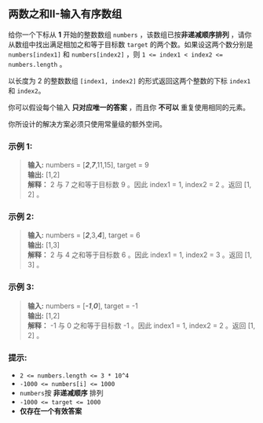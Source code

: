 ## 两数之和II-输入有序数组

给你一个下标从 **1** 开始的整数数组 `numbers` ，该数组已按**非递减顺序排列** ，请你从数组中找出满足相加之和等于目标数 `target` 的两个数。如果设这两个数分别是 `numbers[index1]` 和 `numbers[index2]` ，则 `1 <= index1 < index2 <= numbers.length` 。

以长度为 2 的整数数组 `[index1, index2]` 的形式返回这两个整数的下标 `index1` 和 `index2`。

你可以假设每个输入 **只对应唯一的答案** ，而且你 **不可以** 重复使用相同的元素。

你所设计的解决方案必须只使用常量级的额外空间。

### 示例 1:

> **输入:** numbers = [_**2**_,_**7**_,11,15], target = 9    
> **输出:** [1,2]   
> **解释：** 2 与 7 之和等于目标数 9 。因此 index1 = 1, index2 = 2 。返回 [1, 2] 。

### 示例 2:

> **输入:** numbers = [**_2_**,3,**_4_**], target = 6        
> **输出:** [1,3]  
> **解释：** 2 与 4 之和等于目标数 6 。因此 index1 = 1, index2 = 3 。返回 [1, 3] 。

### 示例 3:

> **输入:** numbers = [_**-1**_,**_0_**], target = -1        
> **输出:** [1,2]    
> **解释：** -1 与 0 之和等于目标数 -1 。因此 index1 = 1, index2 = 2 。返回 [1, 2]  。


### 提示:

*  `2 <= numbers.length <= 3 * 10^4`
*  `-1000 <= numbers[i] <= 1000`
*  `numbers`按 **非递减顺序** 排列
*  `-1000 <= target <= 1000`
*  **仅存在一个有效答案**